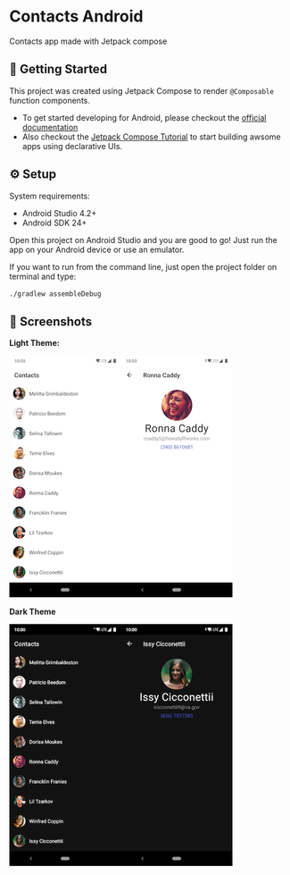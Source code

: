 # Contacts Android

Contacts app made with Jetpack compose

## 📌 Getting Started

This project was created using Jetpack Compose to render `@Composable` function components.

- To get started developing for Android, please checkout the [official documentation](https://developer.android.com/)
- Also checkout the [Jetpack Compose Tutorial](https://developer.android.com/jetpack/compose/tutorial) to start building awsome apps using declarative UIs.

## ⚙️ Setup

System requirements:

- Android Studio 4.2+
- Android SDK 24+

Open this project on Android Studio and you are good to go! Just run the app on your Android device or use an emulator.

If you want to run from the command line, just open the project folder on terminal and type:
```bash
./gradlew assembleDebug
```

## 📱 Screenshots

**Light Theme:**

![](/screenshots/Jetpack%20Compose%201.png)![](/screenshots/Jetpack%20Compose%202.png)

**Dark Theme**

![](/screenshots/Jetpack%20Compose%20Dark%201.png)![](/screenshots/Jetpack%20Compose%20Dark%202.png)
